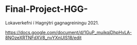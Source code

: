 # Final-Project-HGG-
Lokaverkefni í Hagnýtri gagnagreiningu 2021. 

https://docs.google.com/document/d/1GuP_muikqjDhpHvLA-8NOzeXRTNFdXV8_nvYXnUlS18/edit 
